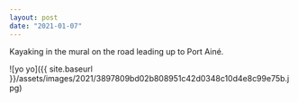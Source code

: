```yaml
---
layout: post
date: "2021-01-07"
---
```


Kayaking in the mural on the road leading up to Port Ainé.

![yo yo]({{ site.baseurl }}/assets/images/2021/3897809bd02b808951c42d0348c10d4e8c99e75b.jpg)
